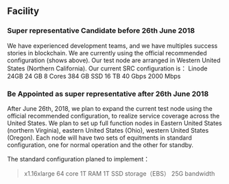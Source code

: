 ## Facility
### Super representative Candidate before 26th June 2018
We have experienced development teams, and we have multiples success stories in blockchain. We are currently using the official recommended configuration (shows above). Our test node are arranged in Western United States (Northern California).
Our current SRC configuration is： Linode 24GB 24 GB 8 Cores 384 GB SSD 16 TB 40 Gbps 2000 Mbps 
### Be Appointed as super representative after 26th June 2018
After June 26th, 2018, we plan to expand the current test node using the official recommended configuration, to realize service coverage across the United States. We plan to set up full function nodes in Eastern United States (northern Virginia), eastern United States (Ohio), western United States (Oregon). Each node will have two sets of equitments in standard configuration, one for normal operation and the other for standby.

The standard configuration planed to implement： 
> x1.16xlarge 64 core 1T RAM 1T SSD storage（EBS） 25G bandwidth
